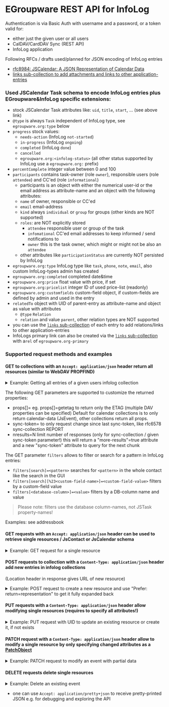# EGroupware REST API for InfoLog

Authentication is via Basic Auth with username and a password, or a token valid for:
- either just the given user or all users
- CalDAV/CardDAV Sync (REST API)
- InfoLog application

Following RFCs / drafts used/planned for JSON encoding of InfoLog entries
* [rfc8984: JSCalendar: A JSON Representation of Calendar Data](https://datatracker.ietf.org/doc/html/rfc8984)
* [links sub-collection to add attachments and links to other application-entries](Links-and-attachments.md)

### Used JSCalendar Task schema to encode InfoLog entries plus EGroupware&InfoLog specific extensions:
* stock JSCalendar Task attributes like: `uid`, `title`, `start`, ... (see above link)
* `@type` is always `Task` independent of InfoLog type, see `egroupware.org:type` below
* `progress` stock values: 
  * `needs-action` (InfoLog `not-started`)
  * `in-progress` (InfoLog `ongoing`)
  * `completed` (InfoLog `done`)
  * `cancelled`
  * `egroupware.org:<infolog-status>` (all other status supported by InfoLog use a `egroupware.org:` prefix)
* `percentComplete` integer value between 0 and 100
* `participants` contains task-owner (role `owner`), responsible users (role `attendee`) and CC'ed (role `informational`)
  * participants is an object with either the numerical user-id or the email address as attribute-name and an object with the following attributes:
  * `name` of owner, responsible or CC'ed
  * `email` email-address
  * `kind` always `individual` or `group` for groups (other kinds are NOT supported)
  * `roles`: are NOT explicitly stored
    * `attendee` responsible user or group of the task
    * `infomational` CC'ed email addresses to keep informed / send notifications to
    * `owner` this is the task owner, which might or might not be also an `attendee`
  * other attributes like `participationStatus` are currently NOT persisted by InfoLog
* `egroupware.org:type` InfoLog type like `task`, `phone`, `note`, `email`, also custom InfoLog-types admin has created
* `egroupware.org:completed` completed date&time
* `egroupware.org:price` float value with price, if set
* `egroupware.org:pricelist` integer ID of used price-list (readonly)
* `egroupware.org:customfields` custom-field object, if custom-fields are defined by admin and used in the entry
* `relatedTo` object with UID of parent-entry as attribute-name and object as value with attributes
  * `@type` `Relation`
  * `relation` and value `parent`, other relation types are NOT supported
* you can use the [`links` sub-collection](Links-and-attachments.md) of each entry to add relations/links to other application-entries
* InfoLogs primary link can also be created via the [`links` sub-collection](Links-and-attachments.md) with a`rel` of `egroupware.org-primary`

### Supported request methods and examples

#### **GET** to collections with an `Accept: application/json` header return all resources (similar to WebDAV PROPFIND)
<details>
  <summary>Example: Getting all entries of a given users infolog collection</summary>

```
curl https://example.org/egroupware/groupdav.php/<username>/infolog/ -H "Accept: application/pretty+json" --user <username>
{
  "responses": {
    "/<username>/infolog/1085": {
      "@type": "Task",
      "prodId": "EGroupware InfoLog 23.1.006",
      "uid": "infolog-1085-8623c4830472a8ede9f9f8b30d435ea4",
      "created": "2020-08-08T13:37:46Z",
      "title": "Re: Test creat(ed|or)",
      "start": "2020-08-08T00:00:00",
      "showWithoutTime": true,
      "timeZone": "Europe/Berlin",
      "description": "kkk",
      "participants": {
          "5": {
              "@type": "Participant",
              "name": "Ralf Becker",
              "email": "ralf@example.org",
              "kind": "individual",
              "roles": { "owner": true }
          }
      },
      "status": "confirmed",
      "progress": "in-progress",
      "priority": 9,
      "privacy": "public",
      "percentComplete": 10,
      "egroupware.org:type": "task",
      "relatedTo": {
          "56f7094e-e962-904d-b74a-cf139f9eecb0": {
              "@type": "Relation",
              "relation": "parent"
          }
      }
    },
    "/<username>/infolog/1081": {
      "@type": "Task",
      "prodId": "EGroupware InfoLog 23.1.006",
      "uid": "infolog-1081-8623c4830472a8ede9f9f8b30d435ea4",
      "sequence": "2",
      "created": "2020-08-08T13:07:18Z",
      "title": "Testtitle",
      "start": "2020-08-08T00:00:00",
      "showWithoutTime": true,
      "timeZone": "Europe/Berlin",
      "description": "This is a Test ...",
      "participants": {
          "44": {
              "@type": "Participant",
              "name": "Birgit Becker",
              "email": "birgit@example.org",
              "kind": "individual",
              "roles": { "owner": true }
          }
      },
      "status": "tentative",
      "progress": "egroupware.org:offer",
      "priority": 9,
      "privacy": "public",
      "percentComplete": 10,
      "egroupware.org:type": "task",
    }
  }
}
```
</details>

The following GET parameters are supported to customize the returned properties:
- props[]=<DAV-prop-name> eg. props[]=getetag to return only the ETAG (multiple DAV properties can be specified)
  Default for calendar collections is to only return calendar-data (JsEvent), other collections return all props.
- sync-token=<token> to only request change since last sync-token, like rfc6578 sync-collection REPORT
- nresults=N limit number of responses (only for sync-collection / given sync-token parameter!)
  this will return a "more-results"=true attribute and a new "sync-token" attribute to query for the next chunk

The GET parameter `filters` allows to filter or search for a pattern in InfoLog entries:
- `filters[search]=<pattern>` searches for `<pattern>` in the whole contact like the search in the GUI
- `filters[search][%23<custom-field-name>]=<custom-field-value>` filters by a custom-field value
- `filters[<database-column>]=<value>` filters by a DB-column name and value
> Please note: filters use the database column-names, not JSTask property-names!

Examples: see addressbook


#### **GET**  requests with an `Accept: application/json` header can be used to retrieve single resources / JsContact or JsCalendar schema
<details>
   <summary>Example: GET request for a single resource</summary>

```
curl 'https://example.org/egroupware/groupdav.php/infolog/956' -H "Accept: application/pretty+json" --user <username>
{
    "@type": "Task",
    "prodId": "EGroupware InfoLog 23.1.006",
    "uid": "infolog-956-8623c4830472a8ede9f9f8b30d435ea4",
    "created": "2018-01-31T08:17:07Z",
    "title": "Test notification",
    "start": "2018-01-31T00:00:00",
    "showWithoutTime": true,
    "timeZone": "Europe/Berlin",
    "description": "Blah sdfasdfa",
    "participants": {
        "5": {
            "@type": "Participant",
            "name": "Ralf Becker",
            "email": "ralf@example.org",
            "kind": "individual",
            "roles": { "owner": true }
        },
        "181": {
            "@type": "Participant",
            "name": "Hadi Nategh",
            "email": "hn@example.org",
            "kind": "individual",
            "roles": { "attendee": true }
        },
        "44": {
            "@type": "Participant",
            "name": "Birgit Becker",
            "email": "birgit@example.org",
            "kind": "individual",
            "roles": { "attendee": true }
        }
    },
    "status": "confirmed",
    "progress": "needs-action",
    "priority": 9,
    "privacy": "public",
    "egroupware.org:type": "task",
    "egroupware.org:customfields": {
        "contact": {
            "value": [
                "Internet"
            ],
            "type": "select",
            "label": "Kontakt",
            "values": {
                "Internet": "Internet",
                "Presse": "Presse",
                "Zeitschrift": "Zeitschrift",
                "Empfehlung": "Empfehlung",
                "Hotel": "Hotel",
                "Unknown": "Weiß nicht",
                "With Space": "With Space"
            }
        },
        "selection": {
            "value": [
                "1"
            ],
            "type": "select",
            "label": "Auswahl",
            "values": {
                "1": "Hugo",
                "2": "Ralf",
                "3": "sonstwer"
            }
        }
    }
}
 ```
</details>

#### **POST** requests to collection with a `Content-Type: application/json` header add new entries in infolog collections
  (Location header in response gives URL of new resource)
<details>
   <summary>Example: POST request to create a new resource and use "Prefer: return=representation" to get it fully expanded back</summary>

```
RalfsMac:mserver ralf$ cat <<EOF | curl -i 'https://example.org/egroupware/groupdav.php/<username>/infolog/' \
  -H "Content-Type: application/json" -H "Prefer: return=representation" -H "Accept: application/pretty+json" \
  -X POST -d @- --user <username>
{                      
  "title": "Test-Test for Birgit",
  "start": "2024-05-10T10:00:00",
  "timeZone": "Europe/Berlin",
  "duration": "PT1H", 
  "due": "2024-06-01T00:00:00",
  "description": "Important task, but quite short ;)",
  "priority": 9,
  "participants": [
    {
      "name": "Birgit Becker",
      "email": "birgit@example.org",
      "roles": { "attendee": true }
    }
  ]
}
EOF

HTTP/1.1 201 Created
Location: /egroupware/groupdav.php/<username>/infolog/1192
ETag: "1192:0:1715012714"
X-WebDAV-Status: 201 Created

{
    "@type": "Task",
    "prodId": "EGroupware InfoLog 23.1.006",
    "uid": "urn:uuid:3933d565-187f-4bad-a44e-82588ef64c88",
    "created": "2024-05-06T14:25:14Z",
    "title": "Test-Test for Birgit",
    "start": "2024-05-10T10:00:00",
    "timeZone": "Europe/Berlin",
    "due": "2024-06-01T00:00:00",
    "duration": "PT1H",
    "description": "Important task, but quite short ;)",
    "participants": {
        "5": {
            "@type": "Participant",
            "name": "Ralf Becker",
            "email": "ralf@example.org",
            "kind": "individual",
            "roles": { "owner": true }
        },
        "44": {
            "@type": "Participant",
            "name": "Birgit Becker",
            "email": "birgit@example.org",
            "kind": "individual",
            "roles": { "attendee": true }
        }
    },
    "status": "confirmed",
    "progress": "completed",
    "privacy": "public",
    "egroupware.org:type": "task"
}
```
</details>

#### **PUT**  requests with  a `Content-Type: application/json` header allow modifying single resources (requires to specify all attributes!)

<details>
   <summary>Example: PUT request with UID to update an existing resource or create it, if not exists</summary>

```
cat <<EOF | curl -i 'https://example.org/egroupware/groupdav.php/<username>/infolog/1192' -X PUT -d @- -H "Content-Type: application/json" --user <username>
{
    "@type": "Task",
    "prodId": "EGroupware InfoLog 23.1.006",
    "uid": "urn:uuid:3933d565-187f-4bad-a44e-82588ef64c88",
    "created": "2024-05-06T14:25:14Z",
    "title": "Test-Test for Birgit updated",
....
}
EOF
```
Update of an existing one:
```
HTTP/1.1 204 No Content
```
New tast:
```
HTTP/1.1 201 Created
Location: https://example.org/egroupware/groupdav.php/<username>/infolog/1234
```
</details>


#### **PATCH** request with a `Content-Type: application/json` header allow to modify a single resource by only specifying changed attributes as a [PatchObject](https://www.rfc-editor.org/rfc/rfc8984.html#type-PatchObject)

<details>
   <summary>Example: PATCH request to modify an event with partial data</summary>

```
cat <<EOF | curl -i 'https://example.org/egroupware/groupdav.php/<username>/infolog/1234' -X PATCH -d @- -H "Content-Type: application/json" --user <username>
{
  "title": "New title"
}
EOF

HTTP/1.1 204 No content
```
</details>

#### **DELETE** requests delete single resources
<details>
   <summary>Example: Delete an existing event</summary>

> Please note: the "Accept: application/json" header is required, as the CalDAV server would return 404 NotFound as the url does NOT end with .ics

```
curl -i 'https://example.org/egroupware/groupdav.php/<username>/infolog/1234' -X DELETE -H "Accept: application/json" --user <username>

HTTP/1.1 204 No Content
```
</details>

* one can use `Accept: application/pretty+json` to receive pretty-printed JSON e.g. for debugging and exploring the API